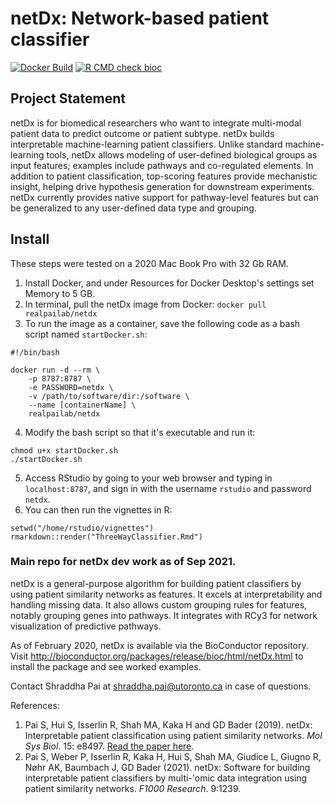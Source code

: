 # netDx: Network-based patient classifier
[![Docker Build](https://github.com/RealPaiLab/netDx/actions/workflows/push-docker.yml/badge.svg)](https://github.com/RealPaiLab/netDx/actions/workflows/push-docker.yml)
[![R CMD check bioc](https://github.com/RealPaiLab/netDx/actions/workflows/check-bioc.yml/badge.svg)](https://github.com/RealPaiLab/netDx/actions/workflows/check-bioc.yml)

## Project Statement

netDx is for biomedical researchers who want to integrate multi-modal patient data to predict outcome or patient subtype. netDx builds interpretable machine-learning patient classifiers. Unlike standard machine-learning tools, netDx allows modeling of user-defined biological groups as input features; examples include pathways and co-regulated elements. In addition to patient classification, top-scoring features provide mechanistic insight, helping drive hypothesis generation for downstream experiments. netDx currently provides native support for pathway-level features but can be generalized to any user-defined data type and grouping.

## Install

These steps were tested on a 2020 Mac Book Pro with 32 Gb RAM.

1) Install Docker, and under Resources for Docker Desktop's settings set Memory to 5 GB.
2) In terminal, pull the netDx image from Docker:
	`docker pull realpailab/netdx`
3) To run the image as a container,  save the following code as a bash script named `startDocker.sh`:
```
#!/bin/bash
	
docker run -d --rm \
    -p 8787:8787 \
    -e PASSWORD=netdx \
    -v /path/to/software/dir:/software \
    --name [containerName] \
    realpailab/netdx
```
4) Modify the bash script so that it's executable and run it:
```
chmod u+x startDocker.sh
./startDocker.sh
```
5) Access RStudio by going to your web browser and typing in `localhost:8787`, and sign in with the username `rstudio` and password `netdx`.
6) You can then run the vignettes in R:
```
setwd("/home/rstudio/vignettes")
rmarkdown::render("ThreeWayClassifier.Rmd")
```


### Main repo for netDx dev work as of Sep 2021.

netDx is a general-purpose algorithm for building patient classifiers by using patient similarity networks as features. It excels at interpretability and handling missing data. It also allows custom grouping rules for features, notably grouping genes into pathways. It integrates with RCy3 for network visualization of predictive pathways.

As of February 2020, netDx is available via the BioConductor repository. 
Visit http://bioconductor.org/packages/release/bioc/html/netDx.html to install the package and see worked examples.

Contact Shraddha Pai at shraddha.pai@utoronto.ca in case of questions.


References: 

1. Pai S, Hui S, Isserlin R, Shah MA, Kaka H and GD Bader (2019). netDx: Interpretable patient classification using patient similarity networks. *Mol Sys Biol*. 15: e8497. [Read the paper here](https://www.embopress.org/doi/full/10.15252/msb.20188497).
2. Pai S, Weber P, Isserlin R, Kaka H, Hui S, Shah MA, Giudice L, Giugno R, Nøhr AK, Baumbach J, GD Bader (2021). netDx: Software for building interpretable patient classifiers by multi-'omic data integration using patient similarity networks. *F1000 Research*. 9:1239.
